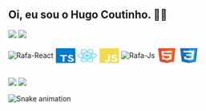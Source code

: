 ## Oi, eu sou o Hugo Coutinho. 👨‍💻
<div>
  <img height="180em" src="https://github-readme-stats.vercel.app/api?username=HugoCoutinho96&show_icons=true&theme=dark)(https://github.com/HugoCoutinho96/github-readme-stats)"/>
  <img height="180em" src="https://github-readme-stats.vercel.app/api/top-langs/?username=HugoCoutinho96&layout=compact&theme=dark"/>
</div>
<div style="display: inline-block"><br>
  <img align="center" alt="Rafa-React" height="30" width="40" src="https://cdn.jsdelivr.net/gh/devicons/devicon@latest/icons/nextjs/nextjs-original.svg">
  <img align="center" alt="Rafa-Ts" height="30" width="40" src="https://raw.githubusercontent.com/devicons/devicon/master/icons/typescript/typescript-plain.svg">
  <img align="center" alt="Rafa-React" height="30" width="40" src="https://raw.githubusercontent.com/devicons/devicon/master/icons/react/react-original.svg">
  <img align="center" alt="Rafa-Js" height="30" width="40" src="https://raw.githubusercontent.com/devicons/devicon/master/icons/javascript/javascript-plain.svg">
  <img align="center" alt="Rafa-Js" height="30" width="40" src="https://cdn.jsdelivr.net/gh/devicons/devicon@latest/icons/tailwindcss/tailwindcss-original.svg">
  <img align="center" alt="Rafa-HTML" height="30" width="40" src="https://raw.githubusercontent.com/devicons/devicon/master/icons/html5/html5-original.svg">
  <img align="center" alt="Rafa-CSS" height="30" width="40" src="https://raw.githubusercontent.com/devicons/devicon/master/icons/css3/css3-original.svg">
</div>

##

<div> 
  <a href = "mailto:hugocoutinho96@outlook.com"><img src="https://img.shields.io/badge/-Outlook-%232D2D2D?style=for-the-badge&logo=microsoftoutlook&logoColor=white" target="_blank"></a>
  <a href="https://www.linkedin.com/in/hugocoutinho96" target="_blank"><img src="https://img.shields.io/badge/-LinkedIn-%230077B5?style=for-the-badge&logo=linkedin&logoColor=white" target="_blank"></a> 
</div>

![Snake animation](https://github.com/fulano/fulano/blob/output/github-contribution-grid-snake.svg)
